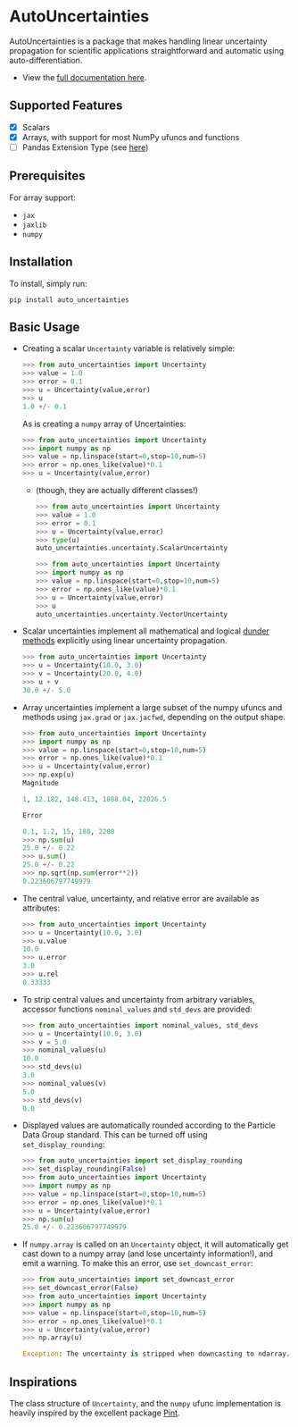 
# AutoUncertainties

AutoUncertainties is a package that makes handling linear uncertainty propagation for scientific applications 
straightforward and automatic using auto-differentiation.

* View the [full documentation here](https://autouncertainties.readthedocs.io/en/latest/). 

## Supported Features

- [x] Scalars
- [x] Arrays, with support for most NumPy ufuncs and functions
- [ ] Pandas Extension Type (see [here](https://pandas.pydata.org/docs/reference/api/pandas.api.extensions.ExtensionDtype.html))

## Prerequisites

For array support:

* `jax`
* `jaxlib`
* `numpy`


## Installation

To install, simply run:

```
pip install auto_uncertainties
```

## Basic Usage

* Creating a scalar `Uncertainty` variable is relatively simple:

  ```python
  >>> from auto_uncertainties import Uncertainty
  >>> value = 1.0
  >>> error = 0.1
  >>> u = Uncertainty(value,error)
  >>> u
  1.0 +/- 0.1
  ```
  
  As is creating a `numpy` array of Uncertainties:

  ```python
  >>> from auto_uncertainties import Uncertainty
  >>> import numpy as np
  >>> value = np.linspace(start=0,stop=10,num=5)
  >>> error = np.ones_like(value)*0.1
  >>> u = Uncertainty(value,error)
  ```

  - (though, they are actually different classes!)

    ```python
    >>> from auto_uncertainties import Uncertainty
    >>> value = 1.0
    >>> error = 0.1
    >>> u = Uncertainty(value,error)
    >>> type(u)
    auto_uncertainties.uncertainty.ScalarUncertainty
    ```

    ```python
    >>> from auto_uncertainties import Uncertainty
    >>> import numpy as np
    >>> value = np.linspace(start=0,stop=10,num=5)
    >>> error = np.ones_like(value)*0.1
    >>> u = Uncertainty(value,error)
    >>> u
    auto_uncertainties.uncertainty.VectorUncertainty
    ```

* Scalar uncertainties implement all mathematical and logical 
  [dunder methods](https://docs.python.org/3/reference/datamodel.html#object.__repr__>) explicitly using linear
  uncertainty propagation.

  ```python
  >>> from auto_uncertainties import Uncertainty
  >>> u = Uncertainty(10.0, 3.0)
  >>> v = Uncertainty(20.0, 4.0)
  >>> u + v
  30.0 +/- 5.0
  ```

* Array uncertainties implement a large subset of the numpy ufuncs and methods using `jax.grad` or 
  `jax.jacfwd`, depending on the output shape.

  ```python
  >>> from auto_uncertainties import Uncertainty
  >>> import numpy as np
  >>> value = np.linspace(start=0,stop=10,num=5)
  >>> error = np.ones_like(value)*0.1
  >>> u = Uncertainty(value,error)
  >>> np.exp(u)
  Magnitude

  1, 12.182, 148.413, 1808.04, 22026.5

  Error

  0.1, 1.2, 15, 180, 2200
  >>> np.sum(u)
  25.0 +/- 0.22
  >>> u.sum()
  25.0 +/- 0.22
  >>> np.sqrt(np.sum(error**2))
  0.223606797749979
  ```

* The central value, uncertainty, and relative error are available as attributes:

  ```python
  >>> from auto_uncertainties import Uncertainty
  >>> u = Uncertainty(10.0, 3.0)
  >>> u.value
  10.0
  >>> u.error
  3.0
  >>> u.rel
  0.33333
  ```

* To strip central values and uncertainty from arbitrary variables, accessor functions `nominal_values`
  and `std_devs` are provided:

  ```python
  >>> from auto_uncertainties import nominal_values, std_devs
  >>> u = Uncertainty(10.0, 3.0)
  >>> v = 5.0
  >>> nominal_values(u)
  10.0
  >>> std_devs(u)
  3.0
  >>> nominal_values(v)
  5.0
  >>> std_devs(v)
  0.0
  ```

* Displayed values are automatically rounded according to the Particle Data Group standard. 
  This can be turned off using `set_display_rounding`:

  ```python
  >>> from auto_uncertainties import set_display_rounding
  >>> set_display_rounding(False)
  >>> from auto_uncertainties import Uncertainty
  >>> import numpy as np
  >>> value = np.linspace(start=0,stop=10,num=5)
  >>> error = np.ones_like(value)*0.1
  >>> u = Uncertainty(value,error)
  >>> np.sum(u)
  25.0 +/- 0.223606797749979
  ```

* If `numpy.array` is called on an `Uncertainty` object, it will automatically get cast down to a numpy array (and lose 
  uncertainty information!), and emit a warning. To make this an error, use `set_downcast_error`:

  ```python
  >>> from auto_uncertainties import set_downcast_error
  >>> set_downcast_error(False)
  >>> from auto_uncertainties import Uncertainty
  >>> import numpy as np
  >>> value = np.linspace(start=0,stop=10,num=5)
  >>> error = np.ones_like(value)*0.1
  >>> u = Uncertainty(value,error)
  >>> np.array(u)

  Exception: The uncertainty is stripped when downcasting to ndarray.
  ```

## Inspirations

The class structure of `Uncertainty`, and the `numpy` ufunc implementation is heavily inspired by the 
excellent package [Pint](https://github.com/hgrecco/pint).
